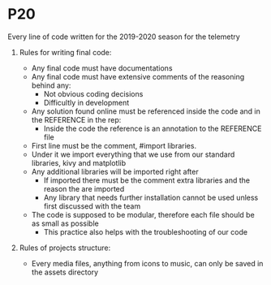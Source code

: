 # P20
Every line of code written for the 2019-2020 season for the telemetry

1. Rules for writing final code:
   - Any final code must have documentations
   - Any final code must have extensive comments of the reasoning behind any:
     - Not obvious coding decisions
     - Difficultly in development
   - Any solution found online must be referenced inside the code and in the REFERENCE in the rep:
     - Inside the code the reference is an annotation to the REFERENCE file
   - First line must be the comment, #import libraries. 
   - Under it we import everything that we use from our standard libraries, kivy and matplotlib
   - Any additional libraries will be imported right after
     - If imported there must be the comment extra libraries and the reason the are imported
     - Any library that needs further installation cannot be used unless first discussed with the team
   - The code is supposed to be modular, therefore each file should be as small as possible
     - This practice also helps with the troubleshooting of our code
   
2. Rules of projects structure:
   - Every media files, anything from icons to music, can only be saved in the assets directory

